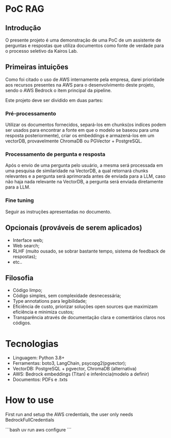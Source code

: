 # PoC RAG

## Introdução 
O presente projeto é uma demonstração de uma PoC de um assistente de perguntas e respostas que utiliza documentos como fonte de verdade para o processo seletivo da Kairos Lab.

## Primeiras intuições
Como foi citado o uso de AWS internamente pela empresa, darei prioridade aos recursos presentes na AWS para o desenvolvimento deste projeto, sendo o AWS Bedrock o item principal da pipeline.

Este projeto deve ser dividido em duas partes:

### Pré-processamento
Utilizar os documentos fornecidos, separá-los em chunks(os indíces podem ser usados para encontrar a fonte em que o modelo se baseou para uma resposta posteriormente), criar os embeddings e armazená-los em um vectorDB, provavelmente ChromaDB ou PGVector + PostgreSQL.

### Processamento de pergunta e resposta
Após o envio de uma pergunta pelo usuário, a mesma será processada em uma pesquisa de similaridade na VectorDB, a qual retornará chunks relevantes e a pergunta será aprimorada antes de enviada para a LLM, caso não haja nada relevante na VectorDB, a pergunta será enviada diretamente para a LLM.

### Fine tuning
Seguir as instruções apresentadas no documento.

## Opcionais (prováveis de serem aplicados)
- Interface web;
- Web search;
- RLHF (muito ousado, se sobrar bastante tempo, sistema de feedback de respostas);
- etc..


## Filosofia
- Código limpo;
- Código simples, sem complexidade desnecessária;
- Type annotations para legibilidade;
- Eficiência de custo, priorizar soluções open sources que maximizam eficiência e minimiza custos;
- Transparência através de documentação clara e comentários claros nos códigos.

# Tecnologias
- Linguagem: Python 3.8+
- Ferramentas: boto3, LangChain, psycopg2(pgvector);
- VectorDB: PostgreSQL + pgvector, ChromaDB (alternativa)
- AWS: Bedrock embeddings (Titan) e inferência(modelo a definir)
- Documentos: PDFs e .txts

# How to use 
First run and setup the AWS credentials, the user only needs BedrockFullCredentials

´´´bash
uv run aws configure
´´´

